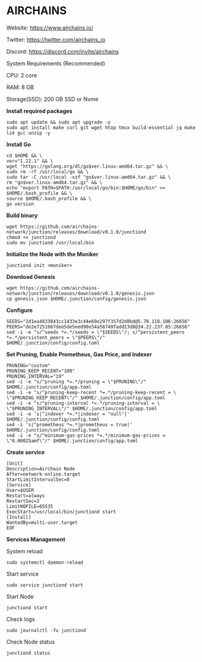 # AIRCHAINS

Website: https://www.airchains.io/

Twitter: https://twitter.com/airchains_io

Discord: https://discord.com/invite/airchains

System Requirements (Recommended)

CPU: 2 core

RAM: 8 GB

Storage(SSD): 200 GB SSD or Nvme

**Install required packages**
```
sudo apt update && sudo apt upgrade -y
sudo apt install make curl git wget htop tmux build-essential jq make lz4 gcc unzip -y
```

**Install Go**
```
cd $HOME && \
ver="1.22.1" && \
wget "https://golang.org/dl/go$ver.linux-amd64.tar.gz" && \
sudo rm -rf /usr/local/go && \
sudo tar -C /usr/local -xzf "go$ver.linux-amd64.tar.gz" && \
rm "go$ver.linux-amd64.tar.gz" && \
echo "export PATH=$PATH:/usr/local/go/bin:$HOME/go/bin" >> $HOME/.bash_profile && \
source $HOME/.bash_profile && \
go version
```

**Build binary**
```
wget https://github.com/airchains-network/junction/releases/download/v0.1.0/junctiond
chmod +x junctiond
sudo mv junctiond /usr/local/bin
```

**Initialize the Node with the Moniker**
```
junctiond init <moniker>
```

**Download Genesis**
```
wget https://github.com/airchains-network/junction/releases/download/v0.1.0/genesis.json
cp genesis.json $HOME/.junction/config/genesis.json
```

**Configure**
```
SEEDS="2d1ea4833843cc1433e3c44e69e297f357d2d8bd@5.78.118.106:26656"
PEERS="de2e7251667dee5de5eed98e54a58749fadd23d8@34.22.237.85:26656"
sed -i -e "s/^seeds *=.*/seeds = \"$SEEDS\"/; s/^persistent_peers *=.*/persistent_peers = \"$PEERS\"/" $HOME/.junction/config/config.toml
```

**Set Pruning, Enable Prometheus, Gas Price, and Indexer**
```
PRUNING="custom"
PRUNING_KEEP_RECENT="100"
PRUNING_INTERVAL="19"
sed -i -e "s/^pruning *=.*/pruning = \"$PRUNING\"/" $HOME/.junction/config/app.toml
sed -i -e "s/^pruning-keep-recent *=.*/pruning-keep-recent = \
\"$PRUNING_KEEP_RECENT\"/" $HOME/.junction/config/app.toml
sed -i -e "s/^pruning-interval *=.*/pruning-interval = \
\"$PRUNING_INTERVAL\"/" $HOME/.junction/config/app.toml
sed -i -e 's|^indexer *=.*|indexer = "null"|' $HOME/.junction/config/config.toml
sed -i 's|^prometheus *=.*|prometheus = true|' $HOME/.junction/config/config.toml
sed -i -e "s/^minimum-gas-prices *=.*/minimum-gas-prices = \"0.00025amf\"/" $HOME/.junction/config/app.toml
```

**Create service**
```sudo tee /etc/systemd/system/junctiond.service > /dev/null << EOF
[Unit]
Description=Airchain Node
After=network-online.target
StartLimitIntervalSec=0
[Service]
User=$USER
Restart=always
RestartSec=3
LimitNOFILE=65535
ExecStart=/usr/local/bin/junctiond start
[Install]
WantedBy=multi-user.target
EOF
```

**Services Management**

System reload
```
sudo systemctl daemon-reload
```

Start service
```
sudo service junctiond start
```

Start Node
```
junctiond start
```

Check logs
```
sudo journalctl -fu junctiond
```

Check Node status
```
junctiond status
```




